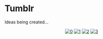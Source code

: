 # Tumblr

Ideas being created...
<div align="center">
  
  <a href="https://github.com/outlivo/tumblr">![0](https://img.shields.io/github/stars/outlivo/tumblr?style=social)</a>
  <a href="https://github.com/outlivo/tumblr">![1](https://img.shields.io/github/forks/outlivo/tumblr?style=social)</a>
  <a href="https://github.com/outlivo/tumblr/blob/main/LICENSE">![2](https://img.shields.io/github/license/outlivo/tumblr)</a>
  <a href="https://discord.gg/4geHEsBuZS">![3](https://img.shields.io/discord/)</a>
 
</div>
